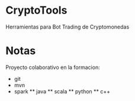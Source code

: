 # CryptoTools
Herramientas para Bot Trading de Cryptomonedas



# Notas 
Proyecto colaborativo en la formacion:
* git
* mvn
* spark
** java
** scala
** python
** c++
